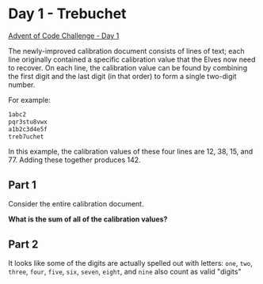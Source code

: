 # Day 1 - Trebuchet

[Advent of Code Challenge - Day 1](https://adventofcode.com/2023/day/1)

The newly-improved calibration document consists of lines of text;
each line originally contained a specific calibration value that the Elves now need to recover.
On each line, the calibration value can be found by combining the first digit and the last digit (in that order) to form a single two-digit number.

For example:

```sh
1abc2
pqr3stu8vwx
a1b2c3d4e5f
treb7uchet
```

In this example, the calibration values of these four lines are 12, 38, 15, and 77. Adding these together produces 142.

## Part 1

Consider the entire calibration document.

**What is the sum of all of the calibration values?**

## Part 2

It looks like some of the digits are actually spelled out with letters:
`one`, `two`, `three`, `four`, `five`, `six`, `seven`, `eight`, and `nine` also count as valid "digits"
